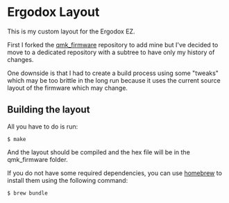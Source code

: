 # Ergodox Layout

This is my custom layout for the Ergodox EZ.

First I forked the [qmk_firmware](https://github.com/qmk/qmk_firmware)
repository to add mine but I've decided to move to a dedicated
repository with a subtree to have only my history of changes.

One downside is that I had to create a build process using some "tweaks"
which may be too brittle in the long run because it uses the current
source layout of the firmware which may change.

## Building the layout

All you have to do is run:

    $ make
    
And the layout should be compiled and the hex file will be in the
qmk_firmware folder.

If you do not have some required dependencies, you can use [homebrew](https://brew.sh) to
install them using the following command:

    $ brew bundle
